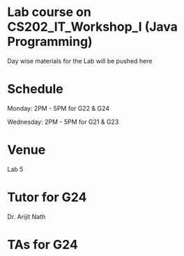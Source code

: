 # Lab course on CS202_IT_Workshop_I (Java Programming)
Day wise materials for the Lab will be pushed here 


# Schedule 

Monday: 2PM - 5PM for G22 & G24

Wednesday: 2PM - 5PM for G21 & G23

# Venue 

Lab 5

# Tutor for G24

Dr. Arijit Nath

# TAs for G24


 
